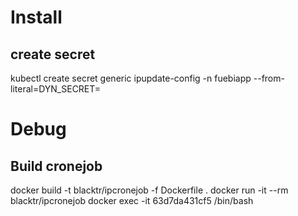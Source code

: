 # Install
## create secret
kubectl create secret generic ipupdate-config -n fuebiapp --from-literal=DYN_SECRET=<YOURSECRET>

# Debug
## Build cronejob
docker build -t blacktr/ipcronejob -f Dockerfile .
docker run -it --rm blacktr/ipcronejob
docker exec -it 63d7da431cf5 /bin/bash

